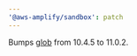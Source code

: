 ```yaml
---
'@aws-amplify/sandbox': patch
---
```


Bumps [glob](https://github.com/isaacs/node-glob) from 10.4.5 to 11.0.2.
